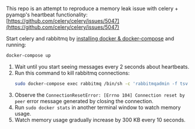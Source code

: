 This repo is an attempt to reproduce a memory leak issue with celery + pyamqp's heartbeat functionality: [https://github.com/celery/celery/issues/5047](https://github.com/celery/celery/issues/5047)

Start celery and rabbitmq by [installing docker & docker-compose](https://docs.docker.com/get-docker/) and running:
```sh
docker-compose up
```

1. Wait until you start seeing messages every 2 seconds about heartbeats.
1. Run this command to kill rabbitmq connections:
    ```bash
    sudo docker-compose exec rabbitmq /bin/sh -c 'rabbitmqadmin -f tsv -q list connections name | while read conn ; do rabbitmqadmin -q close connection name="${conn}" ; done'
    ```
1. Observe the `ConnectionResetError: [Errno 104] Connection reset by peer` error message generated by closing the connection.
1. Run `sudo docker stats` in another terminal window to watch memory usage.
1. Watch memory usage gradually increase by 300 KB every 10 seconds. 


